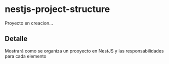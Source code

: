 # nestjs-project-structure

Proyecto en creacion...

## Detalle

Mostrará como se organiza un prooyecto en NestJS y las responsabilidades para cada elemento
